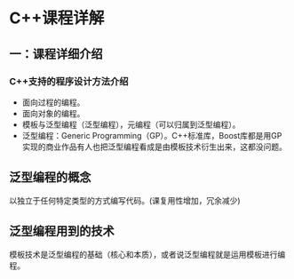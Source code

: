 # C++课程详解

## 一：课程详细介绍

### C++支持的程序设计方法介绍

* 面向过程的编程。
* 面向对象的编程。
* 模板与泛型编程（泛型编程），元编程（可以归属到泛型编程）。
* 泛型编程：Generic Programming（GP）。C++标准库，Boost库都是用GP实现的商业作品有人也把泛型编程看成是由模板技术衍生出来，这都没问题。

## 泛型编程的概念

以独立于任何特定类型的方式编写代码。(课复用性增加，冗余减少)

## 泛型编程用到的技术

模板技术是泛型编程的基础（核心和本质），或者说泛型编程就是运用模板进行编程。


